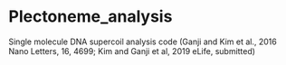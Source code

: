 # Plectoneme_analysis
Single molecule DNA supercoil analysis code (Ganji and Kim et al., 2016 Nano Letters, 16, 4699; Kim and Ganji et al, 2019 eLife, submitted)
